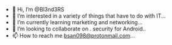 - 👋 Hi, I’m @Bl3nd3RS
- 👀 I’m interested in a variety of things that have to do with IT...
- 🌱 I’m currently learning marketing and networking...
- 💞️ I’m looking to collaborate on . security for Android..
- 📫 How to reach me bsan098@protonmail.com...

<!---
Bl3nd3RS/Bl3nd3RS is a ✨ special ✨ repository because its `README.md` (this file) appears on your GitHub profile.
You can click the Preview link to take a look at your changes.
--->
